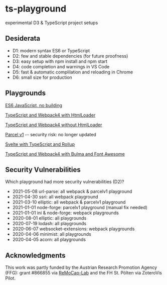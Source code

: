 # ts-playground
experimental D3 &amp; TypeScript project setups

## Desiderata

* D1: modern syntax ES6 or TypeScript
* D2: few and stable dependencies (for future proofness)
* D3: easy setup with npm install and npm start
* D4: code completion and warnings in VS Code
* D5: fast & automatic complilation and reloading in Chrome
* D6: small size for production

## Playgrounds

[ES6 JavaScript, no building](es6/)

[TypeScript and Webpack4 with HtmlLoader](webpack2019/)

[TypeScript and Webpack4 without HtmlLoader](webpack4-tsonly/)

[Parcel v1](parcelv1/) -- security risk: no longer updated

[Svelte with TypeScript and Rollup](svelte-rollup/)

[TypeScript and Webpack4 with Bulma and Font Awesome](webpack4-bulma-fa/)

## Security Vulnerabilities

Which playground had more security vulnerabilities (D2)?

* 2021-05-08 url-parse: all webpack & parcelv1 playground
* 2021-04-30 ssri: all webpack playground
* 2021-03-10 elliptic: all webpack & parcelv1 playground
* 2021-01-01 node-forge: parcelv1 playground (manual fix needed)
* 2021-01-01 ini & node-forge: webpack playgrounds
* 2020-08-01 elliptic: all playgrounds
* 2020-07-19 lodash: all playgrounds
* 2020-06-07 websocket-extensions: webpack playgrounds
* 2020-04-06 minimist: all playgrounds
* 2020-04-05 acorn: all playgrounds

## Acknowledgments

This work was partly funded by the
Austrian Research Promotion Agency (FFG): grant #866855 via [ReMoCap-Lab](https://research.fhstp.ac.at/en/projects/remocap-lab)
and the
FH St. Pölten via ZoteroVis Pilot.
